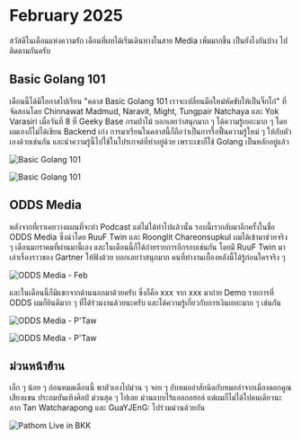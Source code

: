 # February 2025

สวัสดีในเดือนแห่งความรัก เดือนที่ผทได้เริ่มเดินทางในสาย Media เพิ่มมากขึ้น เป็นยังไงกันบ้าง ไปติดตามกันครับ

## Basic Golang 101

เดือนนี้ได้มีโอกาสไปเรียน "คลาส Basic Golang 101 เราจะเปลี่ยนมือใหม่หัดขับให้เป็นจิ๊กโก๋" ที่จัดสอนโดย <Badge type="info">Chinnawat Madmud</Badge>, <Badge type="info">Naravit</Badge>, <Badge type="info">Might</Badge>, <Badge type="info">Tungpair Natchaya</Badge> และ <Badge type="info">Yok Varasiri</Badge> เมื่อวันที่ 8 ที่ Geeky Base กรมป่าไม้ บอกเลยว่าสนุกมาก ๆ ได้ความรู้เยอะมาก ๆ โดยผมเองก็ไม่ได้เขียน Backend เก่ง การมาเรียนในคลาสนี้ก็ถือว่าเป็นการรื้อฟื้นความรู้ใหม่ ๆ ให้กับตัวเองด้วยเช่นกัน และนำความรู้นี้ไปใช้ในโปรเกจต์ที่ทำอยู่ด้วย เพราะเขาก็ใช้ Golang เป็นหลักอยู่แล้ว

![Basic Golang 101](/images/2025/february/IMG_20250208_161952.jpg)

![Basic Golang 101](/images/2025/february/IMG_20250208_162026.jpg)

## ODDS Media

หลังจากที่เราเคยวางแผนที่จะทำ Podcast แต่ไม่ได้ทำไปแล้วนั้น รอบนี้เรากลับมาอีกครั้งในชื่อ ODDS Media ซึ่งนำโดย <Badge type="info">RuuF Twin</Badge> และ <Badge type="info">Roonglit Chareonsupkul</Badge> ผมได้เข้ามาช่วยจริง ๆ เดือนมกราคมที่ผ่านมานี้เอง และในเดือนนี้ก็ได้ถ่ายรายการอีกรอบเช่นกัน โดยมี <Badge type="info">RuuF Twin</Badge> มาเล่าเรื่องราวของ Gartner ให้ฟังด้วย บอกเลยว่าสนุกมาก คนที่ทำงานเบื้องหลังนี้ได้รู้ก่อนใครจริง ๆ

![ODDS Media - Feb](/images/2025/february/IMG_7173.jpeg)

และในเดือนนี้ก็มีแขกจากด้านนอกมาด้วยครับ ซึ่งก็คือ <Badge type="info">xxx</Badge> จาก xxx มาถ่าย Demo รายการที่ ODDS ผมก็ยินดีมาก ๆ ที่ได้ร่วมงานด้วยนะครับ และได้ความรู้เกี่ยวกับการเงินเยอะมาก ๆ เช่นกัน

![ODDS Media - P'Taw](/images/2025/february/IMG_7116.jpeg)

![ODDS Media - P'Taw](/images/2025/february/IMG_7111.jpeg)

## ม่วนหน้าฮ้าน

เล็ก ๆ น้อย ๆ ก่อนหมดเดือนนี้ พาตัวเองไปม่วน ๆ จอย ๆ กับหมอลำสักนิดกับหมอลำจากเมืองดอกคูณเสียงแขน ประถมบันเทิงศิลป์ ม่วนสุด ๆ ไปเลย ม่วนแบบไร้แอลกอฮอล์ แต่ผมก็ไม่ได้ไปคนเดียวนะ ลาก <Badge type="info">Tan Watcharapong</Badge> และ <Badge type="info">GuaYJEnG:</Badge> ไปร่วมม่วนด้วยกัน

![Pathom Live in BKK](/images/2025/february/IMG_7247.jpeg)
